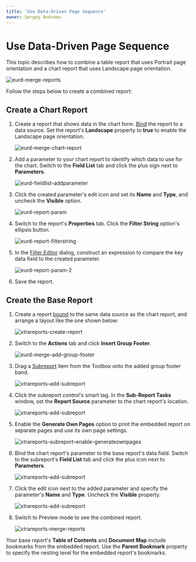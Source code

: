 ```yaml
---
title: 'Use Data-Driven Page Sequence'
owner: Sergey Andreev
---
```


# Use Data-Driven Page Sequence

This topic describes how to combine a table report that uses Portrait page orientation and a chart report that uses Landscape page orientation.

![eurd-merge-reports](../../../images/eurd-merge-reports.png)

Follow the steps below to create a combined report:

## Create a Chart Report

1. Create a report that shows data in the chart form. [Bind](../bind-to-data/bind-a-report-to-a-database.md) the report to a data source. Set the report's **Landscape** property to **true** to enable the Landscape page orientation.

    ![eurd-merge-chart-report](../../../images/eurd-merge-chart-report.png)

1. Add a parameter to your chart report to identify which data to use for the chart. Switch to the **Field List** tab and click the plus sign next to **Parameters**.

    ![eurd-fieldlist-addparameter](../../../images/eurd-fieldlist-addparameter.png)

1. Click the created parameter's edit icon and set its **Name** and **Type**, and uncheck the **Visible** option.

    ![eurd-report-param](../../../images/eurd-report-param.png)

1. Switch to the report's **Properties** tab. Click the **Filter String** option's ellipsis button.

    ![eurd-report-filterstring](../../../images/eurd-report-filterstring.png)

1. In the [Filter Editor](../shape-report-data/filter-data/filter-data-at-the-report-level.md) dialog, construct an expression to compare the key data field to the created parameter.

    ![eurd-report-param-2](../../../images/eurd-report-param-2.png)

1. Save the report.

## Create the Base Report

1. Create a report [bound](../bind-to-data/bind-a-report-to-data.md) to the same data source as the chart report, and arrange a layout like the one shown below:

    ![xtrareports-create-report](../../../images/eurd-merge-products-report-layout.png)

1. Switch to the **Actions** tab and click **Insert Group Footer**.

	![eurd-merge-add-group-footer](../../../images/eurd-merge-add-group-footer.png)

1. Drag a [Subreport](../use-report-elements/use-basic-report-controls/subreport.md) item from the Toolbox onto the added group footer band.

    ![xtrareports-add-subreport](../../../images/eurd-merge-add-subreport.png)

1. Click the subreport control's smart tag. In the **Sub-Report Tasks** window, set the **Report Source** parameter to the chart report's location.

    ![xtrareports-add-subreport](../../../images/eurd-merge-configure-subreport.png)

1. Enable the **Generate Own Pages** option to print the embedded report on separate pages and use its own page settings.

    ![xtrareports-subreport-enable-generateownpages](../../../images/eurd-merge-enable-generateownpages-2.png)

1. Bind the chart report's parameter to the base report's data field. Switch to the subreport's **Field List** tab and click the plus icon next to **Parameters**.

    ![xtrareports-add-subreport](../../../images/eurd-merge-subreport-add-parameter.png)

1. Click the edit icon next to the added parameter and specify the parameter's **Name** and **Type**. Uncheck the **Visible** property.

    ![xtrareports-add-subreport](../../../images/eurd-merge-subreport-edit-parameter.png)

1. Switch to Preview mode to see the combined report.

    ![xtrareports-merge-reports](../../../images/eurd-merge-reports.png)

Your base report's **Table of Contents** and **Document Map** include bookmarks from the embedded report. Use the **Parent Bookmark** property to specify the nesting level for the embedded report's bookmarks.
